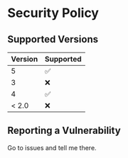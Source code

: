 # Security Policy

## Supported Versions


| Version | Supported          |
| ------- | ------------------ |
| 5       | :white_check_mark: |
| 3       | :x:                |
| 4       | :white_check_mark: |
| < 2.0   | :x:                |

## Reporting a Vulnerability

Go to issues and tell me there.
